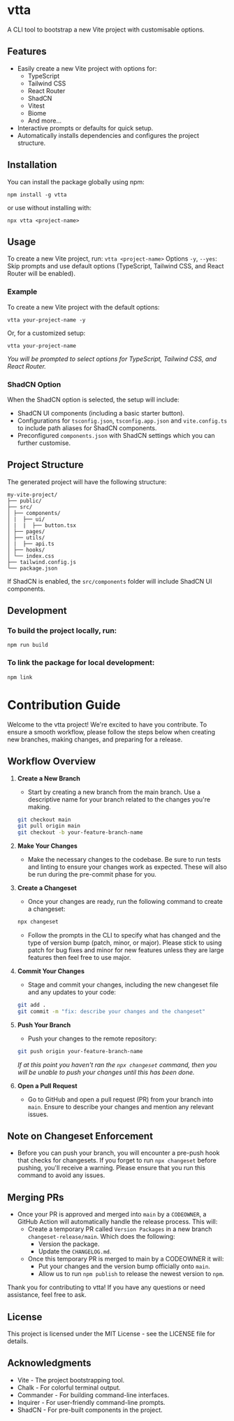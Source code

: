 # vtta

A CLI tool to bootstrap a new Vite project with customisable options.

## Features

- Easily create a new Vite project with options for:
  -  TypeScript
  -  Tailwind CSS
  -  React Router
  -  ShadCN
  -  Vitest
  -  Biome
  -  And more...
- Interactive prompts or defaults for quick setup.
- Automatically installs dependencies and configures the project structure.


## Installation

You can install the package globally using npm:

```
npm install -g vtta
```

or use without installing with:

```
npx vtta <project-name>
```

## Usage

To create a new Vite project, run:
`vtta <project-name>`
Options
`-y`, `--yes`: Skip prompts and use default options (TypeScript, Tailwind CSS, and React Router will be enabled).

### Example

To create a new Vite project with the default options:

```
vtta your-project-name -y
```

Or, for a customized setup:

```
vtta your-project-name
```

_You will be prompted to select options for TypeScript, Tailwind CSS, and React Router._

### ShadCN Option
When the ShadCN option is selected, the setup will include:

- ShadCN UI components (including a basic starter button).
- Configurations for `tsconfig.json`, `tsconfig.app.json` and `vite.config.ts` to include path aliases for ShadCN components.
- Preconfigured `components.json` with ShadCN settings which you can further customise.

## Project Structure

The generated project will have the following structure:

```
my-vite-project/
├── public/
├── src/
│ ├── components/
│ |  ├── ui/
│ |  |  ├── button.tsx
│ ├── pages/
│ ├── utils/
│ |  ├── api.ts
│ ├── hooks/
│ └── index.css
├── tailwind.config.js
└── package.json
```
If ShadCN is enabled, the `src/components` folder will include ShadCN UI components.

## Development

### To build the project locally, run:

`npm run build`

### To link the package for local development:

`npm link`

# Contribution Guide

Welcome to the vtta project! We're excited to have you contribute. To ensure a smooth workflow, please follow the steps below when creating new branches, making changes, and preparing for a release.

## Workflow Overview

1. **Create a New Branch**
   - Start by creating a new branch from the main branch. Use a descriptive name for your branch related to the changes you're making.
   ```bash
   git checkout main
   git pull origin main
   git checkout -b your-feature-branch-name
   ```

2. **Make Your Changes**
   - Make the necessary changes to the codebase. Be sure to run tests and linting to ensure your changes work as expected. These will also be run during the pre-commit phase for you.

3. **Create a Changeset**
   - Once your changes are ready, run the following command to create a changeset:
   ```bash
   npx changeset
   ```
   - Follow the prompts in the CLI to specify what has changed and the type of version bump (patch, minor, or major). Please stick to using patch for bug fixes and minor for new features unless they are large features then feel free to use major.

5. **Commit Your Changes**
   - Stage and commit your changes, including the new changeset file and any updates to your code:
   ```bash
   git add .
   git commit -m "fix: describe your changes and the changeset"
   ```

6. **Push Your Branch**
   - Push your changes to the remote repository:
   ```bash
   git push origin your-feature-branch-name
   ```

   _If at this point you haven't ran the `npx changeset` command, then you will be unable to push your changes until this has been done._

7. **Open a Pull Request**
   - Go to GitHub and open a pull request (PR) from your branch into `main`. Ensure to describe your changes and mention any relevant issues.

## Note on Changeset Enforcement

- Before you can push your branch, you will encounter a pre-push hook that checks for changesets. If you forget to run `npx changeset` before pushing, you'll receive a warning. Please ensure that you run this command to avoid any issues.

## Merging PRs

- Once your PR is approved and merged into `main` by a `CODEOWNER`, a GitHub Action will automatically handle the release process. This will:
  - Create a temporary PR called `Version Packages` in a new branch `changeset-release/main`. Which does the following:
    - Version the package.
    - Update the `CHANGELOG.md`.
  - Once this temporary PR is merged to main by a CODEOWNER it will:
    - Put your changes and the version bump officially onto `main`.
    - Allow us to run `npm publish` to release the newest version to `npm`.

Thank you for contributing to vtta! If you have any questions or need assistance, feel free to ask.

## License

This project is licensed under the MIT License - see the LICENSE file for details.

## Acknowledgments
- Vite - The project bootstrapping tool.
- Chalk - For colorful terminal output.
- Commander - For building command-line interfaces.
- Inquirer - For user-friendly command-line prompts.
- ShadCN - For pre-built components in the project.
